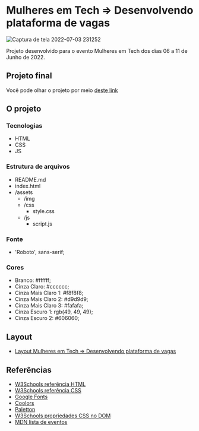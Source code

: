 # Mulheres em Tech => Desenvolvendo plataforma de vagas

![Captura de tela 2022-07-03 231252](https://user-images.githubusercontent.com/94997593/177069804-727a4208-b007-4ebf-aa2d-4a386132d9ff.gif)


Projeto desenvolvido para o evento Mulheres em Tech dos dias 06 a 11 de Junho de 2022.

## Projeto final

Você pode olhar o projeto por meio [deste link](https://projeto-mulheres-em-tech.vercel.app/)


## O projeto

### Tecnologias
- HTML
- CSS
- JS

### Estrutura de arquivos

- README.md
- index.html
- /assets
  - /img
  - /css
    - style.css
  - /js
    - script.js

### Fonte

- 'Roboto', sans-serif;

### Cores

- Branco: #ffffff;
- Cinza Claro: #cccccc;
- Cinza Mais Claro 1: #f8f8f8;
- Cinza Mais Claro 2: #d9d9d9;
- Cinza Mais Claro 3: #fafafa;
- Cinza Escuro 1: rgb(49, 49, 49);
- Cinza Escuro 2: #606060;

## Layout

- [Layout Mulheres em Tech => Desenvolvendo plataforma de vagas](https://www.figma.com/file/ivCfSG5ElZUqz5KLv2fmhn/Evento----Mulheres-em-Tech?node-id=39%3A135)


## Referências

- [W3Schools referência HTML](https://www.w3schools.com/tags/default.asp)
- [W3Schools referência CSS](https://www.w3schools.com/cssref/default.asp)
- [Google Fonts](https://fonts.google.com/)
- [Coolors](https://coolors.co/palettes/trending)
- [Paletton](https://paletton.com/)
- [W3Schools propriedades CSS no DOM](https://www.w3schools.com/jsref/dom_obj_style.asp)
- [MDN lista de eventos](https://developer.mozilla.org/en-US/docs/Web/Events)

